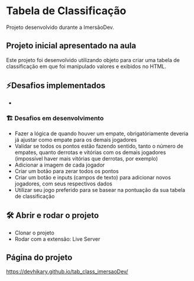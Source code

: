 # Tabela de Classificação
Projeto desenvolvido durante a ImersãoDev.

## Projeto inicial apresentado na aula
Este projeto foi desenvolvido utilizando objeto para criar uma tabela de classificação em que foi manipulado valores e exibidos no HTML.

## ⚡Desafios implementados
- 
### 🏗️ Desafios em desenvolvimento
- Fazer a lógica de quando houver um empate, obrigatóriamente deveria já ajustar como empate para os demais jogadores
- Validar se todos os pontos estão fazendo sentido, tanto o número de empates, quanto derrotas e vitórias com os demais jogadores (impossível haver mais vitórias que derrotas, por exemplo)
- Adicionar a imagem de cada jogador
- Criar um botão para zerar todos os pontos
- Criar um botão e inputs (campos de texto) para adicionar novos jogadores, com seus respectivos dados
- Utilizar seu jogo preferido para se basear na pontuação da sua tabela de classificação

## 🛠️ Abrir e rodar o projeto

- Clonar o projeto
- Rodar com a extensão: Live Server

## Página do projeto
https://devhikary.github.io/tab_class_imersaoDev/
